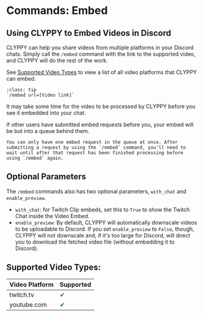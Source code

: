 # Commands: Embed

## Using CLYPPY to Embed Videos in Discord

CLYPPY can help you share videos from multiple platforms in your Discord chats. Simply call the `/embed` command with the link to the supported video, and CLYPPY will do the rest of the work.

See [Supported Video Types](#supported-video-types) to view a list of all video platforms that CLYPPY can embed.

```{admonition} Usage
:class: tip
`/embed url=[Video link]`
```

It may take some time for the video to be processed by CLYPPY before you see it embedded into your chat. 

If other users have submitted embed requests before you, your embed will be but into a queue behind them.

```{note}
You can only have one embed request in the queue at once. After submitting a request by using the `/embed` command, you'll need to wait until after that request has been finished processing before using `/embed` again.
```

## Optional Parameters

The `/embed` commands also has two optional parameters, `with_chat` and `enable_preview`.

- `with_chat`: for Twitch Clip embeds, set this to `True` to show the Twitch Chat inside the Video Embed.
- `enable_preview`: By default, CLYPPY will automatically downscale videos to be uploadable to Discord. If you set `enable_preview` to `False`, though, CLYPPY will not downscale and, if it's too large for Discord, will direct you to download the fetched video file (without embedding it to Discord).

## Supported Video Types:

| Video Platform | Supported                            |
|----------------|--------------------------------------|
| twitch.tv      | <span style="color: green;">✔</span> |
| youtube.com    | <span style="color: green;">✔</span> |
